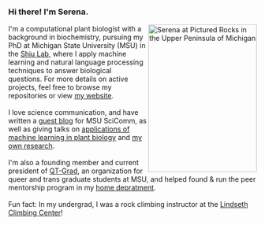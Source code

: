 ### Hi there! I'm Serena.

<img align="right" width=220 height=300 src="https://user-images.githubusercontent.com/41377532/132718603-57309568-57eb-483c-84ce-54df33439e51.jpg" alt="Serena at Pictured Rocks in the Upper Peninsula of Michigan" >

I'm a computational plant biologist with a background in biochemistry, pursuing my PhD at Michigan State University (MSU) in the [Shiu Lab](https://shiulab.github.io/), where I apply machine learning and natural language processing techniques to answer biological questions. For more details on active projects, feel free to browse my repositories or view [my website](https://serenalotreck.github.io/projects/).
<br>
<br>
I love science communication, and have written a [guest blog](https://www.msuscicomm.org/post/knowledge-graphs) for MSU SciComm, as well as giving talks on [applications of machine learning in plant biology](https://mediaspace.msu.edu/media/Intro+to+ML+-+GLBRC+Annual+Science+Meeting/1_w6nw7tt8) and [my own research](https://www.youtube.com/watch?v=S0UHH462mvk&t=2985s). 
<br>
<br>
I'm also a founding member and current president of [QT-Grad](https://cogs.msu.edu/2021/03/attention-graduate-students-new-gso-qt-grad/), an organization for queer and trans graduate students at MSU, and helped found & run the peer mentorship program in my [home depratment](https://www.google.com/url?sa=t&rct=j&q=&esrc=s&source=web&cd=&cad=rja&uact=8&ved=2ahUKEwiQ7q71m_LyAhUhneAKHeQhB0cQFnoECA0QAw&url=https%3A%2F%2Fplantbiology.natsci.msu.edu%2F&usg=AOvVaw2FcsY1UX2rMQ5O212-wHJ6). 
<br>
<br>
Fun fact: In my undergrad, I was a rock climbing instructor at the [Lindseth Climbing Center](https://scl.cornell.edu/coe/lindseth-climbing-center)!
